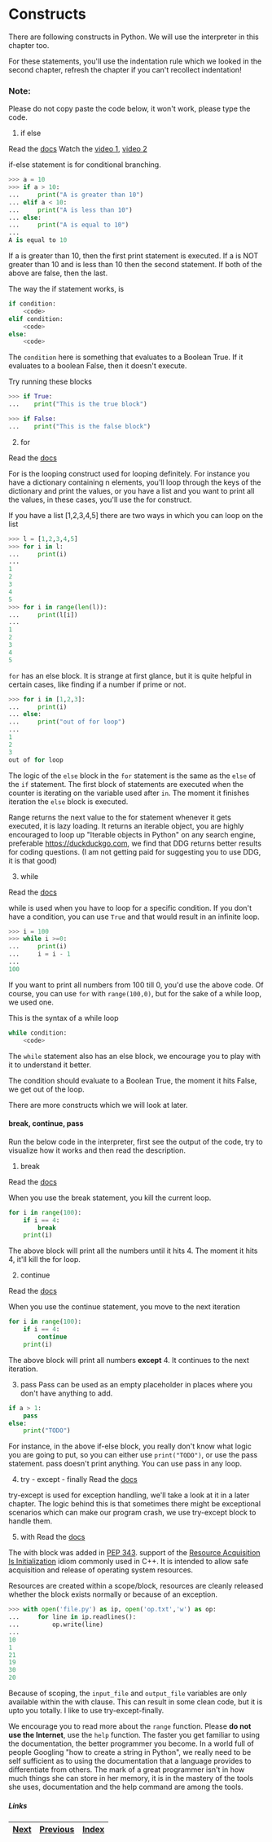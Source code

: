 # Constructs

There are following constructs in Python. We will use the interpreter in this chapter too.

For these statements, you'll use the indentation rule which we looked in the second chapter, refresh the chapter if you can't recollect indentation!

### Note: 
Please do not copy paste the code below, it won't work, please type the code.

1. if else

Read the [docs](https://docs.python.org/3/reference/compound_stmts.html#the-if-statement)
Watch the [video 1](https://youtu.be/fbCsCFuj6zE), [video 2](https://youtu.be/YjUo6TQ2EzE)

if-else statement is for conditional branching.
```Python
>>> a = 10
>>> if a > 10:
...     print("A is greater than 10")
... elif a < 10:
...     print("A is less than 10")
... else:
...     print("A is equal to 10")
...
A is equal to 10

```

If a is greater than 10, then the first print statement is executed.
If a is NOT greater than 10 and is less than 10 then the second statement.
If both of the above are false, then the last.

The way the if statement works, is 

```python
if condition:
	<code>
elif condition:
	<code>
else:
	<code>
```

The `condition` here is something that evaluates to a Boolean True. If it evaluates to a boolean False, then it doesn't execute.

Try running these blocks

```python
>>> if True:
...    print("This is the true block")

>>> if False:
...    print("This is the false block")
```

2. for

Read the [docs](https://docs.python.org/3/reference/compound_stmts.html#the-for-statement)

For is the looping construct used for looping definitely. For instance you have a dictionary containing n elements, you'll loop through the keys of the dictionary and print the values, or you have a list and you want to print all the values, in these cases, you'll use the for construct.

If you have a list [1,2,3,4,5] there are two ways in which you can loop on the list

```python
>>> l = [1,2,3,4,5]
>>> for i in l:
...     print(i)
...
1
2
3
4
5
>>> for i in range(len(l)):
...     print(l[i])
...
1
2
3
4
5
```

`for` has an else block. It is strange at first glance, but it is quite helpful in certain cases, like finding if a number if prime or not.


```python
>>> for i in [1,2,3]:
...     print(i)
... else:
...     print("out of for loop")
...
1
2
3
out of for loop
```

The logic of the `else` block in the `for` statement is the same as the `else` of the `if` statement. The first block of statements are executed when the counter is iterating on the variable used after `in`. The moment it finishes iteration the `else` block is executed.

Range returns the next value to the for statement whenever it gets executed, it is lazy loading. It returns an iterable object, you are highly encouraged to loop up "Iterable objects in Python" on any search engine, preferable https://duckduckgo.com, we find that DDG returns better results for coding questions. (I am not getting paid for suggesting you to use DDG, it is that good)

3. while

Read the [docs](https://docs.python.org/3/reference/compound_stmts.html#the-while-statement)

while is used when you have to loop for a specific condition. If you don't have a condition, you can use `True` and that would result in an infinite loop.

```python
>>> i = 100
>>> while i >=0:
...     print(i)
...     i = i - 1
...
100
```

If you want to print all numbers from 100 till 0, you'd use the above code. Of course, you can use `for` with `range(100,0)`, but for the sake of a while loop, we used one.


This is the syntax of a while loop

```python
while condition:
	<code>
```

The `while` statement also has an else block, we encourage you to play with it to understand it better.

The condition should evaluate to a Boolean True, the moment it hits False, we get out of the loop.

There are more constructs which we will look at later.

#### break, continue, pass

Run the below code in the interpreter, first see the output of the code, try to visualize how it works and then read the description.

1. break

Read the [docs](https://docs.python.org/3/reference/simple_stmts.html#break)

When you use the break statement, you kill the current loop.

```python
for i in range(100):
	if i == 4:
		break
	print(i)
```

The above block will print all the numbers until it hits 4. The moment it hits 4, it'll kill the for loop.

2. continue

Read the [docs](https://docs.python.org/3/reference/simple_stmts.html#continue)

When you use the continue statement, you move to the next iteration

```python
for i in range(100):
	if i == 4:
		continue
	print(i)
```

The above block will print all numbers **except** 4. It continues to the next iteration.

3. pass
Pass can be used as an empty placeholder in places where you don't have anything to add.

```python
if a > 1:
	pass
else:
	print("TODO")
```

For instance, in the above if-else block, you really don't know what logic you are going to put, so you can either use `print("TODO")`, or use the pass statement. pass doesn't print anything. You can use pass in any loop.

4. try - except - finally
Read the [docs](https://docs.python.org/3/reference/compound_stmts.html#the-try-statement)

try-except is used for exception handling, we'll take a look at it in a later chapter. The logic behind this is that sometimes there might be exceptional scenarios which can make our program crash, we use try-except block to handle them.

5. with 
Read the [docs](https://docs.python.org/3/reference/compound_stmts.html#the-with-statement)

The with block was added in [PEP 343](https://www.python.org/dev/peps/pep-0343/). support of the [Resource Acquisition Is Initialization](http://en.wikipedia.org/wiki/Resource_Acquisition_Is_Initialization) idiom commonly used in C++. It is intended to allow safe acquisition and release of operating system resources.

Resources are created within a scope/block, resources are cleanly released whether the block exists normally or because of an exception.

```python
>>> with open('file.py') as ip, open('op.txt','w') as op:
...     for line in ip.readlines():
...         op.write(line)
...
10
1
21
19
30
20
```

Because of scoping, the `input_file` and `output_file` variables are only available within the with clause. This can result in some clean code, but it is upto you totally. I like to use try-except-finally.

We encourage you to read more about the `range` function. Please **do not use the Internet**, use the `help` function. The faster you get familiar to using the documentation, the better programmer you become. In a world full of people Googling "how to create a string in Python", we really need to be self sufficient as to using the documentation that a language provides to differentiate from others. The mark of a great programmer isn't in how much things she can store in her memory, it is in the mastery of the tools she uses, documentation and the help command are among the tools.

##### Links

|[Next](06-file-handling.md) | [Previous](04-list-set-dict.md) |  [Index](SUMMARY.md)
| ----| ----| ----| 